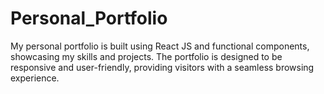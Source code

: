 # Personal_Portfolio
My personal portfolio is built using React JS and functional components, showcasing my skills and projects. The portfolio is designed to be responsive and user-friendly, providing visitors with a seamless browsing experience. 
